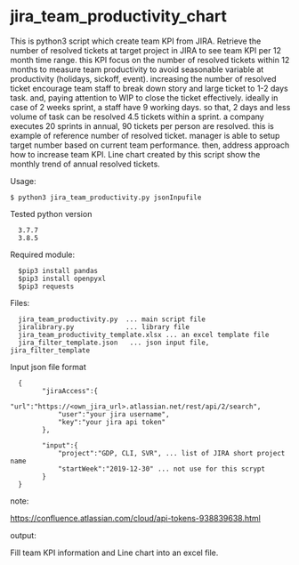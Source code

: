 # jira_team_productivity_chart
This is python3 script which create team KPI from JIRA.
Retrieve the number of resolved tickets at target project in JIRA to see team KPI per 12 month time range.
this KPI focus on the number of resolved tickets within 12 months to measure team productivity to avoid seasonable variable at productivity (holidays, sickoff, event). increasing the number of resolved ticket encourage team staff to break down story and large ticket to 1-2 days task. and, paying attention to WIP to close the ticket effectively.
ideally in case of 2 weeks sprint, a staff have 9 working days. so that, 2 days and less volume of task can be resolved 4.5 tickets within a sprint. a company executes 20 sprints in annual, 90 tickets per person are resolved. this is example of reference number of resolved ticket.
manager is able to setup target number based on current team performance. then, address approach how to increase team KPI. Line chart created by this script show the monthly trend of annual resolved tickets.


Usage:

<code>$ python3 jira_team_productivity.py jsonInpufile </code>

Tested python version

      3.7.7
      3.8.5

Required module:

      $pip3 install pandas
      $pip3 install openpyxl
      $pip3 requests

Files:

      jira_team_productivity.py  ... main script file
      jiralibrary.py             ... library file
      jira_team_productivity_template.xlsx ... an excel template file
      jira_filter_template.json   ... json input file, jira_filter_template


Input json file format

      {
            "jiraAccess":{
                "url":"https://<own_jira_url>.atlassian.net/rest/api/2/search",
                "user":"your jira username",
                "key":"your jira api token"
            },

            "input":{
                "project":"GDP, CLI, SVR", ... list of JIRA short project name
                "startWeek":"2019-12-30" ... not use for this scrypt
            }
      }

note:

https://confluence.atlassian.com/cloud/api-tokens-938839638.html

output:

Fill team KPI information and Line chart into an excel file.
